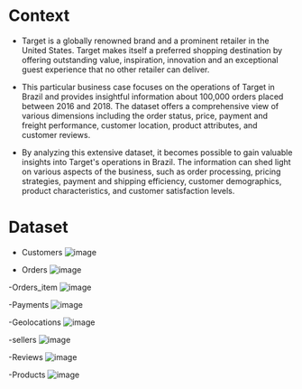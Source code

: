 # Context
* Target is a globally renowned brand and a prominent retailer in the United States. 
Target makes itself a preferred shopping destination by offering outstanding value, inspiration,
 innovation and an exceptional guest experience that no other retailer can deliver.

* This particular business case focuses on the operations of Target in Brazil and provides insightful information
about 100,000 orders placed between 2016 and 2018. 
The dataset offers a comprehensive view of various dimensions including the order status, price,
payment and freight performance, customer location, product attributes, and customer reviews.

* By analyzing this extensive dataset, it becomes possible to gain valuable insights into Target's operations in Brazil.
The information can shed light on various aspects of the business, such as order processing, pricing strategies,
payment and shipping efficiency, customer demographics, product characteristics, and customer satisfaction levels.

# Dataset
- Customers
![image](https://github.com/jyotiprasadkurmi/Data-Analysis-for-a-Leading-Brazilian-Retailer/assets/154520350/8dc30d60-386a-47f4-9576-668dfb093862)


- Orders
![image](https://github.com/jyotiprasadkurmi/Data-Analysis-for-a-Leading-Brazilian-Retailer/assets/154520350/0e762b6f-f057-44a2-8239-1627dd2935b2)


-Orders_item
![image](https://github.com/jyotiprasadkurmi/Data-Analysis-for-a-Leading-Brazilian-Retailer/assets/154520350/99270409-a1f0-4046-9d0e-9050aab1aa31)


-Payments
![image](https://github.com/jyotiprasadkurmi/Data-Analysis-for-a-Leading-Brazilian-Retailer/assets/154520350/3cffdf14-35f9-41ee-b387-2f8b447a61a5)


-Geolocations
![image](https://github.com/jyotiprasadkurmi/Data-Analysis-for-a-Leading-Brazilian-Retailer/assets/154520350/528283bd-6658-46cc-806b-71d17c20934c)


-sellers
![image](https://github.com/jyotiprasadkurmi/Data-Analysis-for-a-Leading-Brazilian-Retailer/assets/154520350/65433575-430b-4a46-947b-51822b2511b6)


-Reviews
![image](https://github.com/jyotiprasadkurmi/Data-Analysis-for-a-Leading-Brazilian-Retailer/assets/154520350/9417fe82-dba7-476f-b221-9972198f51b2)


-Products
![image](https://github.com/jyotiprasadkurmi/Data-Analysis-for-a-Leading-Brazilian-Retailer/assets/154520350/625445b4-d0db-41fb-9526-8d7c1372cb6c)












